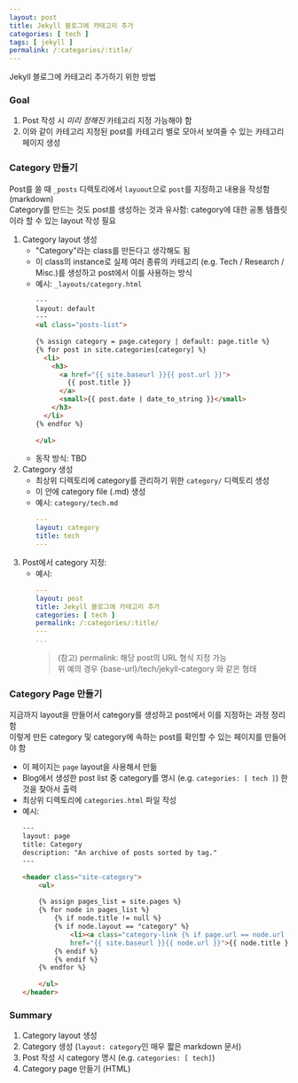 ```yaml
---
layout: post
title: Jekyll 블로그에 카테고리 추가
categories: [ tech ]
tags: [ jekyll ]
permalink: /:categories/:title/
---
```


Jekyll 블로그에 카테고리 추가하기 위한 방법

### Goal
1. Post 작성 시 *미리 정해진* 카테고리 지정 가능해야 함
2. 이와 같이 카테고리 지정된 post를 카테고리 별로 모아서 보여줄 수 있는 카테고리 페이지 생성

### Category 만들기
Post를 쓸 때 `_posts` 디렉토리에서 `layuout`으로 `post`를 지정하고 내용을 작성함 (markdown)  
Category를 만드는 것도 post를 생성하는 것과 유사함: category에 대한 공통 템플릿이라 할 수 있는 layout 작성 필요

1. Category layout 생성
   - "Category"라는 class를 만든다고 생각해도 됨
   - 이 class의 instance로 실제 여러 종류의 카테고리 (e.g. Tech / Research / Misc.)를 생성하고 post에서 이를 사용하는 방식
   - 예시: `_layouts/category.html`
     ```html
     ---
     layout: default
     ---
     <ul class="posts-list">
    
     {% assign category = page.category | default: page.title %}
     {% for post in site.categories[category] %}
       <li>
         <h3>
           <a href="{{ site.baseurl }}{{ post.url }}">
             {{ post.title }}
           </a>
           <small>{{ post.date | date_to_string }}</small>
         </h3>
       </li>
     {% endfor %}
    
     </ul>
     ```
   - 동작 방식: TBD 
2. Category 생성
   - 최상위 디렉토리에 category를 관리하기 위한 `category/` 디렉토리 생성
   - 이 안에 category file (.md) 생성
   - 예시: `category/tech.md`
     ```yaml
     ---
     layout: category
     title: tech
     ---
     ```
3. Post에서 category 지정: 
   - 예시: 
     ```yaml
     ---
     layout: post
     title: Jekyll 블로그에 카테고리 추가
     categories: [ tech ]
     permalink: /:categories/:title/
     ---
     ...
     ```
     > (참고) permalink: 해당 post의 URL 형식 지정 가능  
     > 위 예의 경우 {base-url}/tech/jekyll-category 와 같은 형태

### Category Page 만들기
지금까지 layout을 만들어서 category를 생성하고 post에서 이를 지정하는 과정 정리함  
이렇게 만든 category 및 category에 속하는 post를 확인할 수 있는 페이지를 만들어야 함  
- 이 페이지는 `page` layout을 사용해서 만듦
- Blog에서 생성한 post list 중 category를 명시 (e.g. `categories: [ tech ]`) 한 것을 찾아서 출력
- 최상위 디렉토리에 `categories.html` 파일 작성
- 예시: 
    ```html
    ---
    layout: page
    title: Category
    description: "An archive of posts sorted by tag."
    ---

    <header class="site-category">
        <ul>
        
        {% assign pages_list = site.pages %}
        {% for node in pages_list %}
            {% if node.title != null %}
            {% if node.layout == "category" %}
                <li><a class="category-link {% if page.url == node.url %} active{% endif %}"
                href="{{ site.baseurl }}{{ node.url }}">{{ node.title }}</a></li>
            {% endif %}
            {% endif %}
        {% endfor %}
        
        </ul>
    </header>
    ```

### Summary
1. Category layout 생성
2. Category 생성 (`layout: category`인 매우 짧은 markdown 문서)
3. Post 작성 시 category 명시 (e.g. `categories: [ tech]`)
4. Category page 만들기 (HTML)
